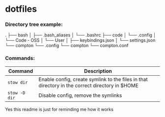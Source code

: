 # dotfiles

### Directory tree example:
.
├── bash
│   ├── .bash_aliases
│   └── .bashrc
├── code
│   └── .config
│       └── Code - OSS
│           └── User
│               ├── keybindings.json
│               └── settings.json
└── compton
    └── .config
        └── compton
            └── compton.conf

### Commands:
|    Command    | Description                                                                                    |
|---------------|------------------------------------------------------------------------------------------------|
| `stow dir`    | Enable config, create symlink to the files in that directory in the correct directory in $HOME |
| `stow -D dir` | Disable config, remove the symlinks                                                            |


Yes this readme is just for reminding me how it works
